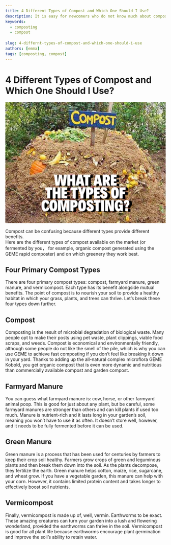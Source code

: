 ```yaml
---
title: 4 Different Types of Compost and Which One Should I Use?
description: It is easy for newcomers who do not know much about composting to misunderstand this work, thinking that they just need to put the composting materials together and let them "fend for themselves", but do not realize that composting is also a technical activity. If you want to produce organic compost that is conducive to plant growth, there are three necessary principles you need to master.
keywords:
  - composting
  - compost

slug: 4-differnt-types-of-compost-and-which-one-should-i-use
authors: [emma]
tags: [composting, compost]
---
```


# 4 Different Types of Compost and Which One Should I Use?

![compost](./img/img.png)

Compost can be confusing because different types provide different benefits.  
Here are the different types of compost available on the market (or fermented by you， for example, 
organic compost generated using the GEME rapid composter) and on which greenery they work best.

<!-- truncate -->

## Four Primary Compost Types

There are four primary compost types: compost, farmyard manure, green manure, and vermicompost. Each type has its benefit
alongside mutual benefits. The point of compost is to nourish your soil to provide a healthy habitat in which your grass,
plants, and trees can thrive. Let’s break these four types down further.

## Compost
Composting is the result of microbial degradation of biological waste. Many people opt to make their posts using pet waste,
plant clippings, viable food scraps, and weeds. Compost is economical and environmentally friendly, although some people 
do not like the smell of the pile, which is why you can use GEME to achieve fast composting if you don’t feel like breaking
it down in your yard.  Thanks to adding up the all-natural complex microflora GEME Kobold, you get organic compost that 
is even more dynamic and nutritious than commercially available compost and garden compost.

## Farmyard Manure
You can guess what farmyard manure is: cow, horse, or other farmyard animal poop. This is good for just about any plant, 
but be careful, some farmyard manures are stronger than others and can kill plants if used too much. Manure is nutrient-rich 
and it lasts long in your garden’s soil, meaning you won’t have to use it as often. It doesn’t store well, however, 
and it needs to be fully fermented before it can be used.

## Green Manure
Green manure is a process that has been used for centuries by farmers to keep their crop soil healthy. Farmers grow crops
of green and leguminous plants and then break them down into the soil. As the plants decompose, they fertilize the earth. 
Green manure helps cotton, maize, rice, sugarcane, and wheat grow. If you have a vegetable garden, this manure can help 
with your corn. However, it contains limited protein content and takes longer to effectively boost soil nutrients.

## Vermicompost
Finally, vermicompost is made up of, well, vermin. Earthworms to be exact. These amazing creatures can turn your garden 
into a lush and flowering wonderland, provided the earthworms can thrive in the soil. Vermicompost is good for all plant 
life because earthworms encourage plant germination and improve the soil’s ability to retain water. 
